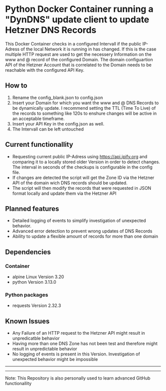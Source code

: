 # Python Docker Container running a "DynDNS" update client to update Hetzner DNS Records

This Docker Container checks in a configured Intervall if the public IP-Adress of the local Network it is running in has changed. If this is the case multiple HTTP request are used to get the necessery Information on the www and @ record of the configured Domain. The domain configuartion API of the Hetzner Account that is correlated to the Domain needs to be reachable with the configured API Key.

## How to
1. Rename the config_blank.json to config.json
2. Insert your Domain for which you want the www and @ DNS Records to be dynamically update. I recommend setting the TTL (Time To Live) of the records to something like 120s to enshure changes will be active in an acceptable timeframe.
3. Insert your API Key in the config.json as well.
4. The Intervall can be left untouched

## Current functionallity

- Requesting current public IP-Adress using https://api.ipify.org and comparing it to a locally stored older Version in order to detect changes. The interval in seconds of the checkups is configurable in the config file.
- If changes are detected the script will get the Zone ID via the Hetzner API of the domain wich DNS records should be updated.
- The script will then modify the records that were requested in JSON format locally and update them via the Hetzner API

## Planned features
- Detailed logging of events to simplify investigation of unexpected behavior.
- Advanced error detection to prevent wrong updates of DNS Records
- Ability to update a flexible amount of records for more than one domain

## Dependencies

### Container
- alpine Linux Version 3.20
- python Version 3.13.0

### Python packages
- requests Version 2.32.3

## Known Issues
- Any Failure of an HTTP request to the Hetzner API might result in unpredicatble behavior
- Having more than one DNS Zone has not been test and therefore might result in unpredictable behavior
- No logging of events is present in this Version. Investigation of unexpected behavior might be impossible

---
---

Note: This Repository is also personally used to learn advanced GitHub functionallity